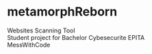 # metamorphReborn

Websites Scanning Tool  
Student project for Bachelor Cybesecurite EPITA  
MessWithCode  
